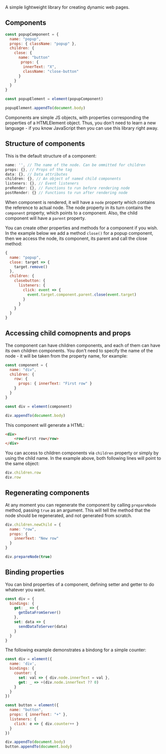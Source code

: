 A simple lightweight library for creating dynamic web pages.

## Components

```js
const popupComponent = {
  name: "popup",
  props: { className: "popup" },
  children: {
    close: {
      name: "button"
	   props: { 
        innerText: "X",
        className: "close-button"
      }
    }
  }
}

const popupElement = element(popupComponent)

popupElement.appendTo(document.body)
```


Components are simple JS objects, with properties corresponding the properties of a HTMLElement object. Thus, you don't need to learn a new language - if you know JavaScript then you can use this library right away.

## Structure of components

This is the default structure of a component:

```js
name: '', // The name of the node. Can be ommitted for children
props: {}, // Props of the tag
data: {}, // Data attributes
children: {}, // An object of named child components
listeners: {}, // Event listeners
preRender: {}, // Functions to run before rendering node
postRender: {} // Functions to run after rendering node
```

When component is rendered, it will have a `node` property which contains the reference to actual node. The node property in its turn contains the `component` property, which points to a component. Also, the child component will have a `parent` property.

You can create other properties and methods for a component if you wish. In the example below we add a method `close()` for a popup component, then we access the node, its component, its parent and call the close method:

```js
{
  name: "popup",
  close: target => {
    target.remove()
  },
  children: {
    closebutton: {
      listeners: {
        click: event => {
          event.target.component.parent.close(event.target)
        }
      }
    }
  }
}
```

## Accessing child comopnents and props

The component can have children components, and each of them can have its own children components. You don't need to specify the name of the node - it will be taken from the property name, for example:

```js
const component = {
  name: "div",
  children: {
    row: {
      props: { innerText: "First row" }
    }
  }
}

const div = element(component)

div.appendTo(document.body)
```

This component will generate a HTML:

```html
<div>
	<row>First row</row>
</div>
```

You can access to children components via `children` property or simply by using the child name. In the example above, both following lines will point to the same object:
```js
div.children.row
div.row
```

## Regenerating components

At any moment you can regenerate the component by calling `prepareNode` method, passing `true` as an argument. This will tell the method that the node should be regenerated, and not generated from scratch.

```js
div.children.newChild = {
  name: "row",
  props: {
    innerText: "New row"
  }
}

div.prepareNode(true)
```

## Binding properties

You can bind properties of a component, defining setter and getter to do whatever you want.

```js
const div = {
  bindings: {
    get: _ => {
      getDataFromServer()      
    },
    set: data => {
      sendDataToServer(data)
    }
  }
}
```

The following example demonstrates a bindong for a simple counter:

```js
const div = element({
  name: 'div',
  bindings: {
    counter: {
      set: val => { div.node.innerText = val },
      get: _ => +(div.node.innerText ?? 0)
    }
  }
})

const button = element({
  name: "button",
  props: { innerText: "+" },
  listeners: {
    click: e => { div.counter++ }
  }
})

div.appendTo(document.body)
button.appendTo(document.body)
```